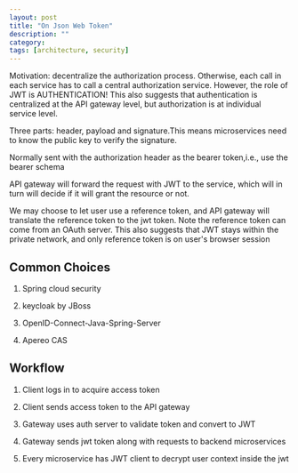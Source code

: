 ```yaml
---
layout: post
title: "On Json Web Token" 
description: ""
category: 
tags: [architecture, security]
---
```


Motivation: decentralize the authorization process. Otherwise, each call in each service has to call a central authorization service. However, the role of JWT is AUTHENTICATION! This also suggests that authentication is centralized at the API gateway level, but authorization is at individual service level. 

Three parts: header, payload and signature.This means microservices need to know the public key to verify the signature.

Normally sent with the authorization header as the bearer token,i.e., use the bearer schema

API gateway will forward the request with JWT to the service, which will in turn will decide if it will grant the resource or not. 

We may choose to let user use a reference token, and API gateway will translate the reference token to the jwt token. Note the reference token can come from an OAuth server. This also suggests that JWT stays within the private network, and only reference token is on user's browser session

Common Choices
---------

1. Spring cloud security

2. keycloak by JBoss

3. OpenID-Connect-Java-Spring-Server

4. Apereo CAS

Workflow
----------
1. Client logs in to acquire access token

2. Client sends access token to the API gateway

3. Gateway uses auth server to validate token and convert to JWT

4. Gateway sends jwt token along with requests to backend microservices

5. Every microservice has JWT client to decrypt user context inside the jwt
